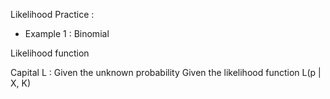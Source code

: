 Likelihood Practice :
  - Example 1 : Binomial 

Likelihood function

Capital L : Given the unknown probability
Given the likelihood function
L(p | X, K)
